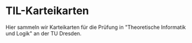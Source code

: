 # TIL-Karteikarten
Hier sammeln wir Karteikarten für die Prüfung in "Theoretische Informatik und Logik" an der TU Dresden.
